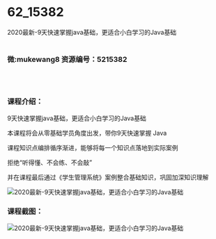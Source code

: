 # 62_15382
2020最新-9天快速掌握java基础，更适合小白学习的Java基础
<br/></br>
<h3>微:mukewang8 资源编号：5215382</h3>
<br/></br>
<h3>课程介绍：</h3>
<p>9天快速掌握java基础，更适合小白学习的<a title="查看与 Java 相关的文章" target="_blank">Java</a>基础</p>
<p>本课程将会从零基础学员角度出发，带你9天快速掌握 Java</p>
<p>课程知识点编排循序渐进，能够将每一个知识点落地到实际案例</p>
<p>拒绝“听得懂、不会练、不会敲”</p>
<p>并在课程最后通过《学生管理系统》案例整合基础知识，巩固加深知识理解</p>
<p><img src="https://www.ko996.com/wp-content/uploads/img/2020/09/2-51-300x126.png" alt="2020最新-9天快速掌握java基础，更适合小白学习的Java基础"></p>
<div class="info-desc">
<h3>课程截图：</h3>
<p><img src="https://www.ko996.com/wp-content/uploads/img/2020/09/1-50.png" alt="2020最新-9天快速掌握java基础，更适合小白学习的Java基础"></p>
<p>&nbsp;</p>


			
</div>
